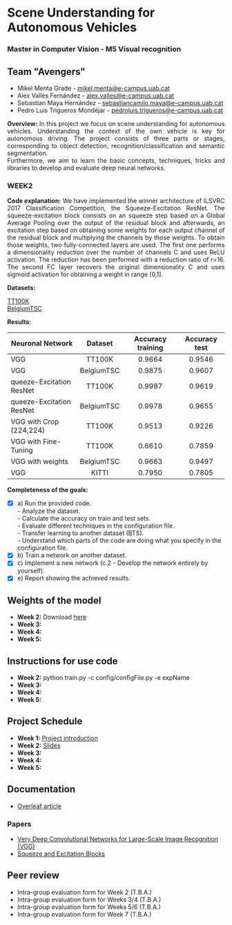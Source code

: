 # Scene Understanding for Autonomous Vehicles

### Master in Computer Vision - M5 Visual recognition

## Team "Avengers"
- Mikel Menta Grade - mikel.menta@e-campus.uab.cat
- Alex Vallès Fernández - alex.valles@e-campus.uab.cat
- Sebastian Maya Hernández - sebastiancamilo.maya@e-campus.uab.cat
- Pedro Luis Trigueros Mondéjar - pedroluis.trigueros@e-campus.uab.cat

<p align="justify"><b>Overview:</b> 
In this project we focus on scene understanding for autonomous vehicles. Understanding the context of the own vehicle is key for autonomous driving. The project consists of three parts or stages, corresponding to object detection, recognition/classification and semantic segmentation.<br/>
Furthermore, we aim to learn the basic concepts, techniques, tricks and libraries to develop and evaluate deep neural networks.
</p>

### WEEK2
<p align="justify"><b>Code explanation:</b>
We have implemented the winner architecture of ILSVRC 2017 Classification Competition, the Squeeze-Excitation ResNet. 
The squeeze-excitation block consists on an squeeze step based on a Global Average Pooling over the output of the residual block and afterwards, an excitation step based on obtaining some weights for each output channel of the residual block and multiplying the channels by those weights. To obtain those weights, two fully-connected layers are used. The first one performs a dimensionality reduction over the number of channels C and uses ReLU activation. The reduction has been performed with a reduction ratio of r=16. The second FC layer  recovers the original dimensionality C and uses sigmoid activation for obtaining a weight in range [0,1].
</p>

<p align="justify"><b>Datasets:</b>

[TT100K](http://cg.cs.tsinghua.edu.cn/traffic-sign/)<br/>
[BelgiumTSC](http://btsd.ethz.ch/shareddata/)
</p>

<p align="justify"><b>Results:</b>

| Neuronal Network         | Dataset     | Accuracy training  | Accuracy test |
| ------------------------ |:-----------:|:------------------:|:-------------:|
|VGG                       | TT100K      | 0.9664             | 0.9546        |
|VGG                       | BelgiumTSC  | 0.9875             | 0.9607        |
|queeze-Excitation ResNet  | TT100K      | 0.9987             | 0.9619        |
|queeze-Excitation ResNet  | BelgiumTSC  | 0.9978             | 0.9655        |
|VGG with Crop (224,224)   | TT100K      | 0.9513             | 0.9226        |
|VGG with Fine-Tuning      | TT100K      | 0.6610             | 0.7859        |
|VGG with weights          | BelgiumTSC  | 0.9663             | 0.9497        |
|VGG                       | KITTI       | 0.7950             | 0.7805        |

</p>

<b>Completeness of the goals:</b>

- [x] a) Run the provided code.<br> 
		- Analyze the dataset.<br> 
		- Calculate the accuracy on train and test sets.<br> 
		- Evaluate different techniques in the configuration file.<br> 
		- Transfer learning to another dataset (BTS).<br> 
		- Understand which parts of the code are doing what you specify in the configuration file.<br> 
- [x] b) Train a network on another dataset.<br> 
- [x] c) Implement a new network (c.2 - Develop the network entirely by yourself).<br> 
- [x] e) Report showing the achieved results.<br>

## Weights of the model
*   **Week 2:** Download [here](https://drive.google.com/file/d/1Jpp32Rv_DRf0ml6YI4snDIONUjovq30b/view?usp=sharing)
*   **Week 3:**
*   **Week 4:**
*   **Week 5:**

## Instructions for use code 
*   **Week 2:** python train.py -c config/configFile.py -e expName
*   **Week 3:**
*   **Week 4:**
*   **Week 5:**

## Project Schedule
*   **Week 1:** [Project introduction](https://www.google.es)
*   **Week 2:** [Slides](https://docs.google.com/presentation/d/1rJLKQuK2cMjYeAlZBgj0RB2ovhd1AvWGDzMVq4Z844E/edit?usp=sharing)
*   **Week 3:**
*   **Week 4:**
*   **Week 5:**

## Documentation
- [Overleaf article](https://www.overleaf.com/read/fbhxbjqydfwx)

### Papers
- [Very Deep Convolutional Networks for Large-Scale Image Recognition (VGG)](https://www.overleaf.com/read/jwgpqfzvnwgk)
- [Squeeze and Excitation Blocks](https://www.overleaf.com/read/bxmpwjqhckmn)

## Peer review
- Intra-group evaluation form for Week 2 (T.B.A.)
- Intra-group evaluation form for Weeks 3/4 (T.B.A.)
- Intra-group evaluation form for Weeks 5/6 (T.B.A.)
- Intra-group evaluation form for Week 7 (T.B.A.)
